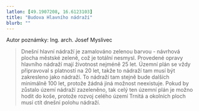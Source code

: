 ```yaml
---
latlon: [49.1907208, 16.6123103]
title: "Budova Hlavního nádraží"
blurb: ""
---
```


Autor poznámky: Ing. arch. Josef Myslivec

> Dnešní hlavní nádraží je zamalováno zelenou barvou - návrhová plocha městské zeleně, což je totální nesmysl. Provedené opravy hlavního nádraží mají životnost nejméně 25 let. Územní plán se vždy připravoval s platností na 20 let, takže to nádraží tam musí být zakresleno jako nádraží. To nádraží tam stejně bude dalších minimálně 100 let, protože žádná jiná možnost neexistuje. Pokud by zůstalo území nádraží zazeleněno, tak celý ten územní plán je možno hodit do koše, protože rozvoj celého území Trnitá a okolních ploch musí ctít dnešní polohu nádraží.
